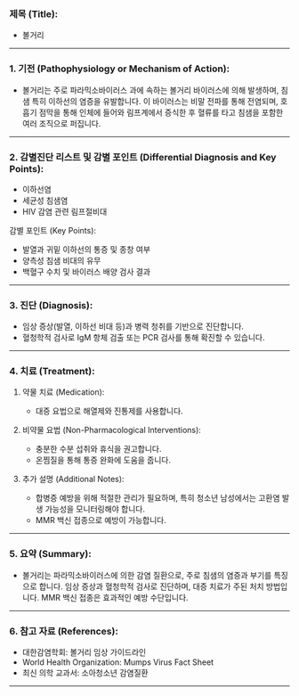 

### 제목 (Title):
- 볼거리

---

### 1. 기전 (Pathophysiology or Mechanism of Action):

- 볼거리는 주로 파라믹소바이러스 과에 속하는 볼거리 바이러스에 의해 발생하며, 침샘 특히 이하선의 염증을 유발합니다. 이 바이러스는 비말 전파를 통해 전염되며, 호흡기 점막을 통해 인체에 들어와 림프계에서 증식한 후 혈류를 타고 침샘을 포함한 여러 조직으로 퍼집니다.

---

### 2. 감별진단 리스트 및 감별 포인트 (Differential Diagnosis and Key Points):

- 이하선염
- 세균성 침샘염
- HIV 감염 관련 림프절비대

감별 포인트 (Key Points): 
  - 발열과 귀밑 이하선의 통증 및 종창 여부
  - 양측성 침샘 비대의 유무
  - 백혈구 수치 및 바이러스 배양 검사 결과

---

### 3. 진단 (Diagnosis):

- 임상 증상(발열, 이하선 비대 등)과 병력 청취를 기반으로 진단합니다.
- 혈청학적 검사로 IgM 항체 검출 또는 PCR 검사를 통해 확진할 수 있습니다.

---

### 4. 치료 (Treatment):

1. 약물 치료 (Medication):
    - 대증 요법으로 해열제와 진통제를 사용합니다.

2. 비약물 요법 (Non-Pharmacological Interventions):
    - 충분한 수분 섭취와 휴식을 권고합니다.
    - 온찜질을 통해 통증 완화에 도움을 줍니다.

3. 추가 설명 (Additional Notes):
    - 합병증 예방을 위해 적절한 관리가 필요하며, 특히 청소년 남성에서는 고환염 발생 가능성을 모니터링해야 합니다.
    - MMR 백신 접종으로 예방이 가능합니다.

---

### 5. 요약 (Summary):

- 볼거리는 파라믹소바이러스에 의한 감염 질환으로, 주로 침샘의 염증과 부기를 특징으로 합니다. 임상 증상과 혈청학적 검사로 진단하며, 대증 치료가 주된 처치 방법입니다. MMR 백신 접종은 효과적인 예방 수단입니다.

---

### 6. 참고 자료 (References):

- 대한감염학회: 볼거리 임상 가이드라인
- World Health Organization: Mumps Virus Fact Sheet
- 최신 의학 교과서: 소아청소년 감염질환

---